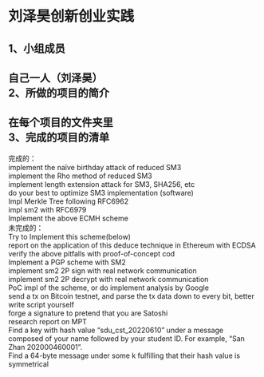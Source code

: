 刘泽昊创新创业实践
=======
1、小组成员
-------
自己一人（刘泽昊）<br>
2、所做的项目的简介
--------
在每个项目的文件夹里<br>
3、完成的项目的清单
-------
完成的：<br>
implement the naïve birthday attack of reduced SM3<br>
implement the Rho method of reduced SM3<br>
implement length extension attack for SM3, SHA256, etc<br>
do your best to optimize SM3 implementation (software)<br>
Impl Merkle Tree following RFC6962<br>
impl sm2 with RFC6979<br>
Implement the above ECMH scheme<br>
未完成的：<br>
Try to Implement this scheme(below)<br>
report on the application of this deduce technique in Ethereum with ECDSA<br>
verify the above pitfalls with proof-of-concept cod<br>
Implement a PGP scheme with SM2<br>
implement sm2 2P sign with real network communication<br>
implement sm2 2P decrypt with real network communication<br>
PoC impl of the scheme, or do implement analysis by Google<br>
send a tx on Bitcoin testnet, and parse the tx data down to every bit, better write script yourself<br>
forge a signature to pretend that you are Satoshi<br>
research report on MPT<br>
Find a key with hash value “sdu_cst_20220610” under a message composed of your name followed by your student ID. For example, “San Zhan 202000460001”.<br>
Find a 64-byte message under some k fulfilling that their hash value is symmetrical<br>
